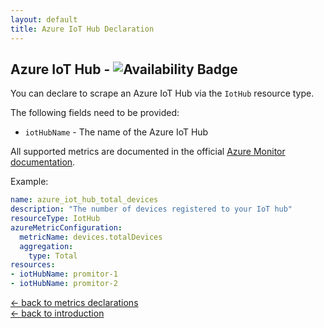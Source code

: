```yaml
---
layout: default
title: Azure IoT Hub Declaration
---
```


## Azure IoT Hub - ![Availability Badge](https://img.shields.io/badge/Available%20Starting-v1.4-green.svg)

You can declare to scrape an Azure IoT Hub via the `IotHub` resource type.

The following fields need to be provided:

- `iotHubName` - The name of the Azure IoT Hub

All supported metrics are documented in the official [Azure Monitor documentation](https://docs.microsoft.com/en-us/azure/azure-monitor/platform/metrics-supported#microsoftdevicesiothubs).

Example:

```yaml
name: azure_iot_hub_total_devices
description: "The number of devices registered to your IoT hub"
resourceType: IotHub
azureMetricConfiguration:
  metricName: devices.totalDevices
  aggregation:
    type: Total
resources:
- iotHubName: promitor-1
- iotHubName: promitor-2
```

<!-- markdownlint-disable MD033 -->
[&larr; back to metrics declarations](/configuration/v1.x/metrics)<br />
[&larr; back to introduction](/)
<!-- markdownlint-enable -->
